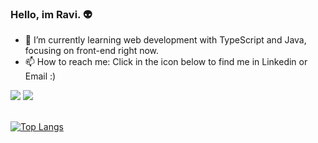 ### Hello, im Ravi. 👽 


- 🌱 I’m currently learning web development with TypeScript and Java, focusing on front-end right now.
- 📫 How to reach me: Click in the icon below to find me in Linkedin or Email :)
<div> 
  <a href = "mailto:ravichristian14@gmail.com"><img src="https://img.shields.io/badge/-Gmail-%23333?style=for-the-badge&logo=gmail&logoColor=white" target="_blank"></a>
  <a href="https://www.linkedin.com/in/javier-christian-4414301bb/" target="_blank"><img src="https://img.shields.io/badge/-LinkedIn-%230077B5?style=for-the-badge&logo=linkedin&logoColor=white" target="_blank"></a> 
  
</div>

<br>

[![Top Langs](https://github-readme-stats.vercel.app/api/top-langs/?username=anuraghazra&layout=compact)](https://github.com/anuraghazra/github-readme-stats)
